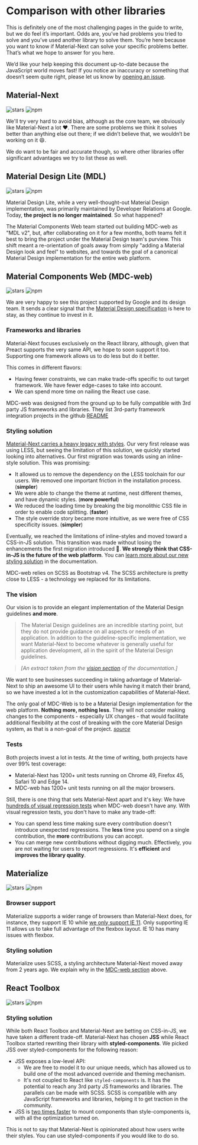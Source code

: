 # Comparison with other libraries

This is definitely one of the most challenging pages in the guide to write, but we do feel it’s important.
Odds are, you’ve had problems you tried to solve and you’ve used another library to solve them.
You’re here because you want to know if Material-Next can solve your specific problems better.
That’s what we hope to answer for you here.

We’d like your help keeping this document up-to-date because the JavaScript world moves fast!
If you notice an inaccuracy or something that doesn’t seem quite right, please let us know by
[opening an issue](https://github.com/material-next/material-next/issues/new?title=[Docs]+Inaccuracy+in+comparison+guide).

## Material-Next

![stars](https://img.shields.io/github/stars/material-next/material-next.svg?style=social&label=Star)
![npm](https://img.shields.io/npm/dm/material-ui.svg)

We'll try very hard to avoid bias, although as the core team, we obviously like Material-Next a lot ❤️.
There are some problems we think it solves better than anything else out there; if we didn’t believe that, we wouldn’t be working on it 😄.

We do want to be fair and accurate though, so where other libraries offer significant advantages we try to list these as well.

## Material Design Lite (MDL)

![stars](https://img.shields.io/github/stars/google/material-design-lite.svg?style=social&label=Star)
![npm](https://img.shields.io/npm/dm/material-design-lite.svg)

Material Design Lite, while a very well-thought-out Material Design implementation,
was primarily maintained by Developer Relations at Google.
Today, **the project is no longer maintained**. So what happened?

The Material Components Web team started out building MDC-web as "MDL v2", but, after collaborating on it for a few months,
both teams felt it best to bring the project under the Material Design team's purview.
This shift meant a re-orientation of goals away from simply "adding a Material Design look and feel" to websites,
and towards the goal of a canonical Material Design implementation for the entire web platform.

## Material Components Web (MDC-web)

![stars](https://img.shields.io/github/stars/material-components/material-components-web.svg?style=social&label=Star)
![npm](https://img.shields.io/npm/dm/material-components-web.svg)

We are very happy to see this project supported by Google and its design team.
It sends a clear signal that the [Material Design specification](https://material.io/guidelines/) is
here to stay, as they continue to invest in it.

### Frameworks and libraries

Material-Next focuses exclusively on the React library, although, given that Preact supports the very same API,
we hope to soon support it too. Supporting one framework allows us to do less but do it better.

This comes in different flavors:
- Having fewer constraints, we can make trade-offs specific to out target framework.
We have fewer edge-cases to take into account.
- We can spend more time on nailing the React use case.

MDC-web was designed from the ground up to be fully compatible with 3rd party JS frameworks and libraries.
They list 3rd-party framework integration projects in the github [README](https://github.com/material-components/material-components-web/#material-components-for-the-web)

### Styling solution

[Material-Next carries a heavy legacy with styles](https://github.com/oliviertassinari/a-journey-toward-better-style).
Our very first release was using LESS, but seeing the limitation of this solution,
we quickly started looking into alternatives. Our first migration was towards using an inline-style solution.
This was promising:
- It allowed us to remove the dependency on the LESS toolchain for our users.
We removed one important friction in the installation process. (**simpler**)
- We were able to change the theme at runtime, nest different themes, and have dynamic styles. (**more powerful**)
- We reduced the loading time by breaking the big monolithic CSS file in order to enable code splitting. (**faster**)
- The style override story became more intuitive, as we were free of CSS specificity issues. (**simpler**)

Eventually, we reached the limitations of inline-styles and moved toward a CSS-in-JS
solution. This transition was made without losing the enhancements the first migration introduced 💅.
**We strongly think that CSS-in-JS is the future of the web platform**.
You can [learn more about our new styling solution](/customization/css-in-js) in the documentation.

MDC-web relies on SCSS as Bootstrap v4. The SCSS architecture is pretty close to LESS -
a technology we replaced for its limitations.

### The vision

Our vision is to provide an elegant implementation of the Material Design guidelines **and more**.

> The Material Design guidelines are an incredible starting point, but they do not provide guidance on all aspects or needs of an application. In addition to the guideline-specific implementation, we want Material-Next to become whatever is generally useful for application development, all in the spirit of the Material Design guidelines.

> *[An extract taken from the [vision section](/discover-more/vision/) of the documentation.]*

We want to see businesses succeeding in taking advantage of Material-Next to ship an awesome UI to their users
while having it match their brand, so we have invested a lot in the customization capabilities of Material-Next.

The only goal of MDC-Web is to be a Material Design implementation for the web platform. **Nothing more, nothing less**. They will not consider making changes to the components - especially UX changes - that would facilitate additional flexibility at the cost of breaking with the core Material Design system, as that is a non-goal of the project. *[source](https://github.com/material-next/material-next/issues/6799#issuecomment-299925174)*

### Tests

Both projects invest a lot in tests. At the time of writing, both projects have over 99% test coverage:
- Material-Next has 1200+ unit tests running on Chrome 49, Firefox 45, Safari 10 and Edge 14.
- MDC-web has 1200+ unit tests running on all the major browsers.

Still, there is one thing that sets Material-Next apart and it's key:
We have [hundreds of visual regression tests](https://www.argos-ci.com/material-next/material-next) when MDC-web doesn't have any.
With visual regression tests, you don't have to make any trade-off:
- You can spend less time making sure every contribution doesn't introduce unexpected regressions.
The **less** time you spend on a single contribution, the **more** contributions you can accept.
- You can merge new contributions without digging much. Effectively, you are not waiting for users to report regressions. It's **efficient** and **improves the library quality**.

## Materialize

![stars](https://img.shields.io/github/stars/Dogfalo/materialize.svg?style=social&label=Star)
![npm](https://img.shields.io/npm/dm/materialize-css.svg)

### Browser support

Materialize supports a wider range of browsers than Material-Next does, for instance,
they support IE 10 while [we only support IE 11](/getting-started/supported-platforms).
Only supporting IE 11 allows us to take full advantage of the flexbox layout.
IE 10 has many issues with flexbox.

### Styling solution

Materialize uses SCSS, a styling architecture Material-Next moved away from 2 years ago.
We explain why in the [MDC-web section](#styling-solution) above.

## React Toolbox

![stars](https://img.shields.io/github/stars/react-toolbox/react-toolbox.svg?style=social&label=Star)
![npm](https://img.shields.io/npm/dm/react-toolbox.svg)

### Styling solution

While both React Toolbox and Material-Next are betting on CSS-in-JS, we have taken a different trade-off.
Material-Next has chosen **JSS** while React Toolbox started rewriting their library with **styled-components**. We picked JSS over styled-components for the following reason:

- JSS exposes a low-level API:
  - We are free to model it to our unique needs, which has allowed us to build one of the most advanced override and theming mechanism.
  - It's not coupled to React like `styled-components` is. It has the potential to reach any 3rd party JS frameworks and libraries. The parallels can be made with SCSS. SCSS is compatible with any JavaScript frameworks and libraries, helping it to get traction in the community.
- JSS is [two times faster](https://github.com/A-gambit/CSS-IN-JS-Benchmarks/blob/master/RESULT.md) to mount components than style-components is, with all the optimization turned on.

This is not to say that Material-Next is opinionated about how users write their styles.
You can use styled-components if you would like to do so.
